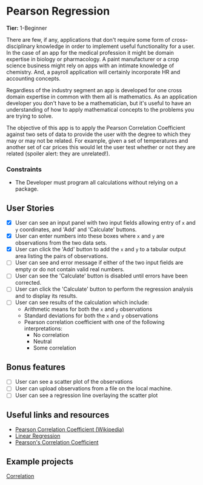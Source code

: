 # Pearson Regression

**Tier:** 1-Beginner

There are few, if any, applications that don't require some form of 
cross-disciplinary knowledge in order to implement useful functionality for
a user. In the case of an app for the medical profession it might be domain
expertise in biology or pharmacology. A paint manufacturer or a crop science
business might rely on apps with an intimate knowledge of chemistry. And, a 
payroll application will certainly incorporate HR and accounting concepts.

Regardless of the industry segment an app is developed for one cross domain
expertise in common with them all is mathematics. As an application developer
you don't have to be a mathematician, but it's useful to have an understanding
of how to apply mathematical concepts to the problems you are trying to solve.

The objective of this app is to apply the Pearson Correlation Coefficient
against two sets of data to provide the user with the degree to which they
may or may not be related. For example, given a set of temperatures and another
set of car prices this would let the user test whether or not they are related
(spoiler alert: they are unrelated!).

### Constraints

- The Developer must program all calculations without relying on a package.

## User Stories

-   [x] User can see an input panel with two input fields allowing entry of `x` 
and `y` coordinates, and 'Add' and 'Calculate' buttons.
-   [x] User can enter numbers into these boxes where `x` and `y` are observations
from the two data sets.
-   [x] User can click the 'Add' button to add the `x` and `y` to a tabular
output area listing the pairs of observations.
-   [ ] User can see and error message if either of the two input fields are
empty or do not contain valid real numbers.
-   [ ] User can see the 'Calculate' button is disabled until errors have been
corrected.
-   [ ] User can click the 'Calculate' button to perform the regression analysis
and to display its results.
-   [ ] User can see results of the calculation which include:
    - Arithmetic means for both the `x` and `y` observations
    - Standard deviations for both the `x` and `y` observations
    - Pearson correlation coefficient with one of the following interpretations:
      - No correlation
      - Neutral
      - Some correlation

## Bonus features

-   [ ] User can see a scatter plot of the observations
-   [ ] User can upload observations from a file on the local machine.
-   [ ] User can see a regression line overlaying the scatter plot

## Useful links and resources

- [Pearson Correlation Coefficient (Wikipedia)](https://en.wikipedia.org/wiki/Pearson_correlation_coefficient)
- [Linear Regression](https://en.wikipedia.org/wiki/Linear_regression)
- [Pearson's Correlation Coefficient](http://www.code-in-javascript.com/pearsons-correlation-coefficient-in-javascript/)

## Example projects

[Correlation](https://memory.psych.mun.ca/tech/js/correlation.shtml)